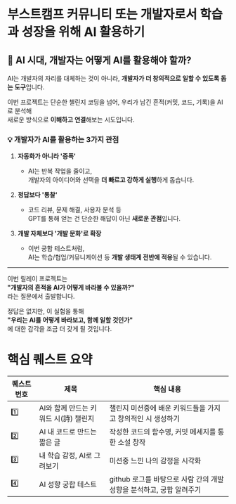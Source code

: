 # 부스트캠프 커뮤니티 또는 개발자로서 학습과 성장을 위해 AI 활용하기

## 🤖 AI 시대, 개발자는 어떻게 AI를 활용해야 할까?

AI는 개발자의 자리를 대체하는 것이 아니라, **개발자가 더 창의적으로 일할 수 있도록 돕는 도구**입니다.

이번 프로젝트는 단순한 챌린지 코딩을 넘어,
우리가 남긴 흔적(커밋, 코드, 기록)을 AI로 분석해  
새로운 방식으로 **이해하고 연결**해보는 시도입니다.

### 💡 개발자가 AI를 활용하는 3가지 관점

1. **자동화가 아니라 '증폭'**

   - AI는 반복 작업을 줄이고,  
     개발자의 아이디어와 선택을 **더 빠르고 강하게 실행**하게 돕습니다.

2. **정답보다 '통찰'**

   - 코드 리뷰, 문제 해결, 사용자 분석 등  
     GPT를 통해 얻는 건 단순한 해답이 아닌 **새로운 관점**입니다.

3. **개발 자체보다 '개발 문화'로 확장**
   - 이번 궁합 테스트처럼,  
     AI는 학습/협업/커뮤니케이션 등 **개발 생태계 전반에 적용**될 수 있습니다.

---

이번 릴레이 프로젝트는  
**"개발자의 흔적을 AI가 어떻게 바라볼 수 있을까?"**  
라는 질문에서 출발합니다.

정답은 없지만, 이 실험을 통해  
**"우리는 AI를 어떻게 바라보고, 함께 일할 것인가"**  
에 대한 감각을 조금 더 갖게 될 것입니다.

# 핵심 퀘스트 요약

| 퀘스트 번호 | 제목                                  | 핵심 내용                                                            |
| ----------- | ------------------------------------- | -------------------------------------------------------------------- |
| 1️⃣          | AI와 함께 만드는 키워드 시(詩) 챌린지 | 챌린지 미션중에 배운 키워드들을 가지고 창의적인 시 생성하기          |
| 2️⃣          | AI 내 코드로 만드는 짧은 글           | 작성한 코드의 함수명, 커밋 메세지를 통한 소설 창작                   |
| 3️⃣          | 내 학습 감정, AI로 그려보기           | 미션중 느낀 나의 감정을 시각화                                       |
| 4️⃣️         | AI 성향 궁합 테스트                   | github 로그를 바탕으로 사람 간의 개발 성향을 분석하고, 궁합 알려주기 |
